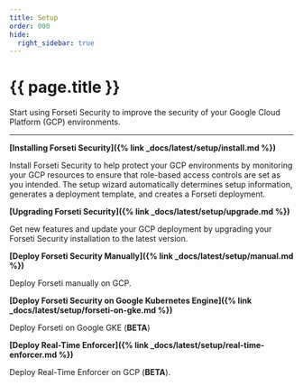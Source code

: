 ```yaml
---
title: Setup
order: 000
hide:
  right_sidebar: true
---
```


# {{ page.title }}

Start using Forseti Security to improve the security of your Google Cloud
Platform (GCP) environments.

---

**[Installing Forseti Security]({% link _docs/latest/setup/install.md %})**

Install Forseti Security to help protect your GCP environments by monitoring your GCP resources to
ensure that role-based access controls are set as you intended. The setup wizard automatically
determines setup information, generates a deployment template, and creates a Forseti deployment.

**[Upgrading Forseti Security]({% link _docs/latest/setup/upgrade.md %})**

Get new features and update your GCP deployment by upgrading your Forseti Security installation
to the latest version.

**[Deploy Forseti Security Manually]({% link _docs/latest/setup/manual.md %})**

Deploy Forseti manually on GCP.

**[Deploy Forseti Security on Google Kubernetes Engine]({% link _docs/latest/setup/forseti-on-gke.md %})**

Deploy Forseti on Google GKE (**BETA**)

**[Deploy Real-Time Enforcer]({% link _docs/latest/setup/real-time-enforcer.md %})**

Deploy Real-Time Enforcer on GCP (**BETA**).

